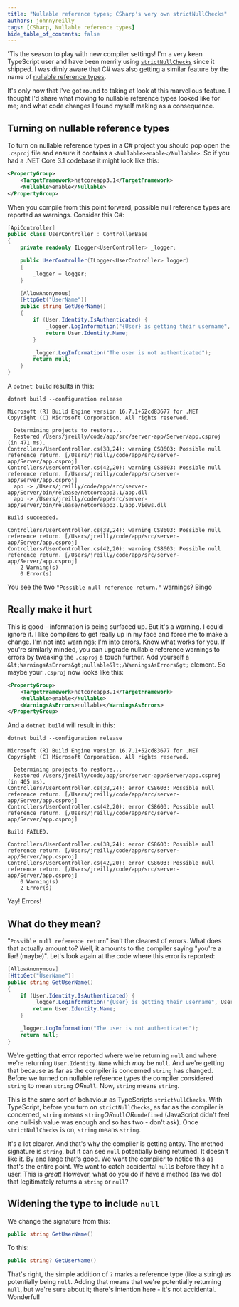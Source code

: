 ```yaml
---
title: "Nullable reference types; CSharp's very own strictNullChecks"
authors: johnnyreilly
tags: [CSharp, Nullable reference types]
hide_table_of_contents: false
---
```


'Tis the season to play with new compiler settings! I'm a very keen TypeScript user and have been merrily using [`strictNullChecks`](https://www.typescriptlang.org/docs/handbook/release-notes/typescript-2-0.html#--strictnullchecks) since it shipped. I was dimly aware that C# was also getting a similar feature by the name of [nullable reference types](https://docs.microsoft.com/en-us/dotnet/csharp/tutorials/nullable-reference-types).

It's only now that I've got round to taking at look at this marvellous feature. I thought I'd share what moving to nullable reference types looked like for me; and what code changes I found myself making as a consequence.

## Turning on nullable reference types

To turn on nullable reference types in a C# project you should pop open the `.csproj` file and ensure it contains a `<Nullable>enable</Nullable>`. So if you had a .NET Core 3.1 codebase it might look like this:

```xml
<PropertyGroup>
    <TargetFramework>netcoreapp3.1</TargetFramework>
    <Nullable>enable</Nullable>
</PropertyGroup>
```

When you compile from this point forward, possible null reference types are reported as warnings. Consider this C#:

```cs
[ApiController]
public class UserController : ControllerBase
{
    private readonly ILogger<UserController> _logger;

    public UserController(ILogger<UserController> logger)
    {
        _logger = logger;
    }

    [AllowAnonymous]
    [HttpGet("UserName")]
    public string GetUserName()
    {
        if (User.Identity.IsAuthenticated) {
            _logger.LogInformation("{User} is getting their username", User.Identity.Name);
            return User.Identity.Name;
        }

        _logger.LogInformation("The user is not authenticated");
        return null;
    }
}
```

A `dotnet build` results in this:

```shell
dotnet build --configuration release

Microsoft (R) Build Engine version 16.7.1+52cd83677 for .NET
Copyright (C) Microsoft Corporation. All rights reserved.

  Determining projects to restore...
  Restored /Users/jreilly/code/app/src/server-app/Server/app.csproj (in 471 ms).
Controllers/UserController.cs(38,24): warning CS8603: Possible null reference return. [/Users/jreilly/code/app/src/server-app/Server/app.csproj]
Controllers/UserController.cs(42,20): warning CS8603: Possible null reference return. [/Users/jreilly/code/app/src/server-app/Server/app.csproj]
  app -> /Users/jreilly/code/app/src/server-app/Server/bin/release/netcoreapp3.1/app.dll
  app -> /Users/jreilly/code/app/src/server-app/Server/bin/release/netcoreapp3.1/app.Views.dll

Build succeeded.

Controllers/UserController.cs(38,24): warning CS8603: Possible null reference return. [/Users/jreilly/code/app/src/server-app/Server/app.csproj]
Controllers/UserController.cs(42,20): warning CS8603: Possible null reference return. [/Users/jreilly/code/app/src/server-app/Server/app.csproj]
    2 Warning(s)
    0 Error(s)
```

You see the two `"Possible null reference return."` warnings? Bingo

## Really make it hurt

This is good - information is being surfaced up. But it's a warning. I could ignore it. I like compilers to get really up in my face and force me to make a change. I'm not into warnings; I'm into errors. Know what works for you. If you're similarly minded, you can upgrade nullable reference warnings to errors by tweaking the `.csproj` a touch further. Add yourself a `&lt;WarningsAsErrors&gt;nullable&lt;/WarningsAsErrors&gt;` element. So maybe your `.csproj` now looks like this:

```xml
<PropertyGroup>
    <TargetFramework>netcoreapp3.1</TargetFramework>
    <Nullable>enable</Nullable>
    <WarningsAsErrors>nullable</WarningsAsErrors>
</PropertyGroup>
```

And a `dotnet build` will result in this:

```shell
dotnet build --configuration release

Microsoft (R) Build Engine version 16.7.1+52cd83677 for .NET
Copyright (C) Microsoft Corporation. All rights reserved.

  Determining projects to restore...
  Restored /Users/jreilly/code/app/src/server-app/Server/app.csproj (in 405 ms).
Controllers/UserController.cs(38,24): error CS8603: Possible null reference return. [/Users/jreilly/code/app/src/server-app/Server/app.csproj]
Controllers/UserController.cs(42,20): error CS8603: Possible null reference return. [/Users/jreilly/code/app/src/server-app/Server/app.csproj]

Build FAILED.

Controllers/UserController.cs(38,24): error CS8603: Possible null reference return. [/Users/jreilly/code/app/src/server-app/Server/app.csproj]
Controllers/UserController.cs(42,20): error CS8603: Possible null reference return. [/Users/jreilly/code/app/src/server-app/Server/app.csproj]
    0 Warning(s)
    2 Error(s)
```

Yay! Errors!

## What do they mean?

"`Possible null reference return`" isn't the clearest of errors. What does that actually amount to? Well, it amounts to the compiler saying "you're a liar! (maybe)". Let's look again at the code where this error is reported:

```cs
[AllowAnonymous]
[HttpGet("UserName")]
public string GetUserName()
{
    if (User.Identity.IsAuthenticated) {
        _logger.LogInformation("{User} is getting their username", User.Identity.Name);
        return User.Identity.Name;
    }

    _logger.LogInformation("The user is not authenticated");
    return null;
}
```

We're getting that error reported where we're returning `null` and where we're returning `User.Identity.Name` which _may_ be `null`. And we're getting that because as far as the compiler is concerned `string` has changed. Before we turned on nullable reference types the compiler considered `string` to mean `string` _OR_`null`. Now, `string` means `string`.

This is the same sort of behaviour as TypeScripts `strictNullChecks`. With TypeScript, before you turn on `strictNullChecks`, as far as the compiler is concerned, `string` means `string`_OR_`null`_OR_`undefined` (JavaScript didn't feel one null-ish value was enough and so has two - don't ask). Once `strictNullChecks` is on, `string` means `string`.

It's a lot clearer. And that's why the compiler is getting antsy. The method signature is `string`, but it can see `null` potentially being returned. It doesn't like it. By and large that's good. We want the compiler to notice this as that's the entire point. We want to catch accidental `null`s before they hit a user. This is _great_! However, what do you do if have a method (as we do) that legitimately returns a `string` or `null`?

## Widening the type to include `null`

We change the signature from this:

```cs
public string GetUserName()
```

To this:

```cs
public string? GetUserName()
```

That's right, the simple addition of `?` marks a reference type (like a string) as potentially being `null`. Adding that means that we're potentially returning `null`, but we're sure about it; there's intention here - it's not accidental. Wonderful!
